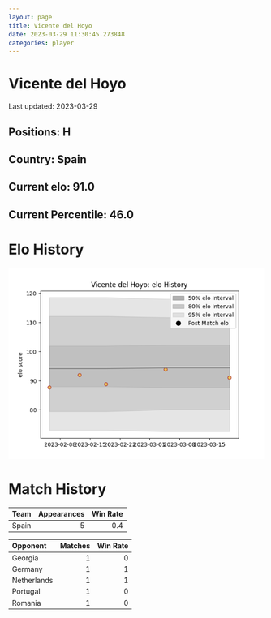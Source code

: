 ```yaml
---  
layout: page  
title: Vicente del Hoyo  
date: 2023-03-29 11:30:45.273848  
categories: player  
---
```

# Vicente del Hoyo


Last updated: 2023-03-29
## Positions: H

## Country: Spain

## Current elo: 91.0

## Current Percentile: 46.0

# Elo History


![elo history](history_VicentedelHoyo.png)
# Match History


| Team   |   Appearances |   Win Rate |
|:-------|--------------:|-----------:|
| Spain  |             5 |        0.4 |

| Opponent    |   Matches |   Win Rate |
|:------------|----------:|-----------:|
| Georgia     |         1 |          0 |
| Germany     |         1 |          1 |
| Netherlands |         1 |          1 |
| Portugal    |         1 |          0 |
| Romania     |         1 |          0 |